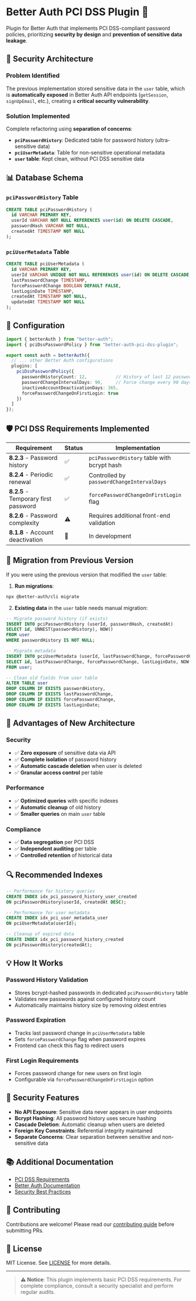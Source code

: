# Better Auth PCI DSS Plugin 🔐

Plugin for Better Auth that implements PCI DSS-compliant password policies, prioritizing **security by design** and **prevention of sensitive data leakage**.

## 🚨 **Security Architecture**

### **Problem Identified**
The previous implementation stored sensitive data in the `user` table, which is **automatically exposed** in Better Auth API endpoints (`getSession`, `signUpEmail`, etc.), creating a **critical security vulnerability**.

### **Solution Implemented**
Complete refactoring using **separation of concerns**:

- **`pciPasswordHistory`**: Dedicated table for password history (ultra-sensitive data)
- **`pciUserMetadata`**: Table for non-sensitive operational metadata
- **`user` table**: Kept clean, without PCI DSS sensitive data

## 📊 **Database Schema**

### **`pciPasswordHistory` Table**
```sql
CREATE TABLE pciPasswordHistory (
  id VARCHAR PRIMARY KEY,
  userId VARCHAR NOT NULL REFERENCES user(id) ON DELETE CASCADE,
  passwordHash VARCHAR NOT NULL,
  createdAt TIMESTAMP NOT NULL
);
```

### **`pciUserMetadata` Table**
```sql
CREATE TABLE pciUserMetadata (
  id VARCHAR PRIMARY KEY,
  userId VARCHAR UNIQUE NOT NULL REFERENCES user(id) ON DELETE CASCADE,
  lastPasswordChange TIMESTAMP,
  forcePasswordChange BOOLEAN DEFAULT FALSE,
  lastLoginDate TIMESTAMP,
  createdAt TIMESTAMP NOT NULL,
  updatedAt TIMESTAMP NOT NULL
);
```

## 🔧 **Configuration**

```typescript
import { betterAuth } from "better-auth";
import { pciDssPasswordPolicy } from "better-auth-pci-dss-plugin";

export const auth = betterAuth({
  // ... other Better Auth configurations
  plugins: [
    pciDssPasswordPolicy({
      passwordHistoryCount: 12,           // History of last 12 passwords
      passwordChangeIntervalDays: 90,     // Force change every 90 days
      inactiveAccountDeactivationDays: 365,
      forcePasswordChangeOnFirstLogin: true
    })
  ]
});
```

## 🛡️ **PCI DSS Requirements Implemented**

| Requirement | Status | Implementation |
|-------------|--------|----------------|
| **8.2.3** - Password history | ✅ | `pciPasswordHistory` table with bcrypt hash |
| **8.2.4** - Periodic renewal | ✅ | Controlled by `passwordChangeIntervalDays` |
| **8.2.5** - Temporary first password | ✅ | `forcePasswordChangeOnFirstLogin` flag |
| **8.2.6** - Password complexity | ⚠️ | Requires additional front-end validation |
| **8.1.8** - Account deactivation | 🔄 | In development |

## 🔄 **Migration from Previous Version**

If you were using the previous version that modified the `user` table:

1. **Run migrations**:
```bash
npx @better-auth/cli migrate
```

2. **Existing data** in the `user` table needs manual migration:
```sql
-- Migrate password history (if exists)
INSERT INTO pciPasswordHistory (userId, passwordHash, createdAt)
SELECT id, UNNEST(passwordHistory), NOW()
FROM user 
WHERE passwordHistory IS NOT NULL;

-- Migrate metadata
INSERT INTO pciUserMetadata (userId, lastPasswordChange, forcePasswordChange, lastLoginDate, createdAt, updatedAt)
SELECT id, lastPasswordChange, forcePasswordChange, lastLoginDate, NOW(), NOW()
FROM user;

-- Clean old fields from user table
ALTER TABLE user 
DROP COLUMN IF EXISTS passwordHistory,
DROP COLUMN IF EXISTS lastPasswordChange,
DROP COLUMN IF EXISTS forcePasswordChange,
DROP COLUMN IF EXISTS lastLoginDate;
```

## 🎯 **Advantages of New Architecture**

### **Security**
- ✅ **Zero exposure** of sensitive data via API
- ✅ **Complete isolation** of password history
- ✅ **Automatic cascade deletion** when user is deleted
- ✅ **Granular access control** per table

### **Performance**
- ✅ **Optimized queries** with specific indexes
- ✅ **Automatic cleanup** of old history
- ✅ **Smaller queries** on main `user` table

### **Compliance**
- ✅ **Data segregation** per PCI DSS
- ✅ **Independent auditing** per table
- ✅ **Controlled retention** of historical data

## 🔍 **Recommended Indexes**

```sql
-- Performance for history queries
CREATE INDEX idx_pci_password_history_user_created 
ON pciPasswordHistory(userId, createdAt DESC);

-- Performance for user metadata
CREATE INDEX idx_pci_user_metadata_user 
ON pciUserMetadata(userId);

-- Cleanup of expired data
CREATE INDEX idx_pci_password_history_created 
ON pciPasswordHistory(createdAt);
```

## 💡 **How It Works**

### **Password History Validation**
- Stores bcrypt-hashed passwords in dedicated `pciPasswordHistory` table
- Validates new passwords against configured history count
- Automatically maintains history size by removing oldest entries

### **Password Expiration**
- Tracks last password change in `pciUserMetadata` table
- Sets `forcePasswordChange` flag when password expires
- Frontend can check this flag to redirect users

### **First Login Requirements**
- Forces password change for new users on first login
- Configurable via `forcePasswordChangeOnFirstLogin` option

## 🔐 **Security Features**

- **No API Exposure**: Sensitive data never appears in user endpoints
- **Bcrypt Hashing**: All password history uses secure hashing
- **Cascade Deletion**: Automatic cleanup when users are deleted
- **Foreign Key Constraints**: Referential integrity maintained
- **Separate Concerns**: Clear separation between sensitive and non-sensitive data

## 📚 **Additional Documentation**

- [PCI DSS Requirements](https://www.pcisecuritystandards.org/)
- [Better Auth Documentation](https://better-auth.com/)
- [Security Best Practices](./SECURITY.md)

## 🤝 **Contributing**

Contributions are welcome! Please read our [contributing guide](./CONTRIBUTING.md) before submitting PRs.

## 📄 **License**

MIT License. See [LICENSE](./LICENSE) for more details.

---

> **⚠️ Notice**: This plugin implements basic PCI DSS requirements. For complete compliance, consult a security specialist and perform regular audits. 